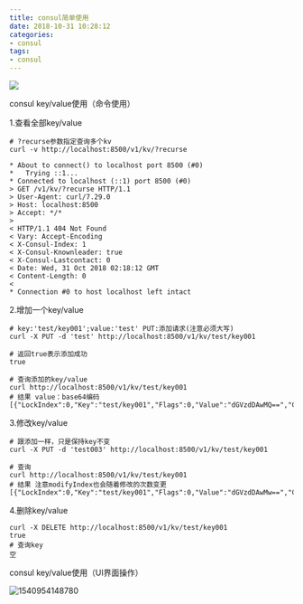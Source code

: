 ```yaml
---
title: consul简单使用
date: 2018-10-31 10:28:12
categories:
- consul
tags:
- consul
---
```


![](https://gitee.com/qianjiangtao/my-image/raw/master/blog/2018-11-1-14-19.jpg)

<!--more-->

consul key/value使用（命令使用）



1.查看全部key/value 

```shell
# ?recurse参数指定查询多个kv
curl -v http://localhost:8500/v1/kv/?recurse
```

```
* About to connect() to localhost port 8500 (#0)
*   Trying ::1...
* Connected to localhost (::1) port 8500 (#0)
> GET /v1/kv/?recurse HTTP/1.1
> User-Agent: curl/7.29.0
> Host: localhost:8500
> Accept: */*
> 
< HTTP/1.1 404 Not Found
< Vary: Accept-Encoding
< X-Consul-Index: 1
< X-Consul-Knownleader: true
< X-Consul-Lastcontact: 0
< Date: Wed, 31 Oct 2018 02:18:12 GMT
< Content-Length: 0
< 
* Connection #0 to host localhost left intact
```

2.增加一个key/value

```shell
# key:'test/key001';value:'test' PUT:添加请求(注意必须大写)
curl -X PUT -d 'test' http://localhost:8500/v1/kv/test/key001
```

```shell
# 返回true表示添加成功
true
```

```shell
# 查询添加的key/value
curl http://localhost:8500/v1/kv/test/key001
# 结果 value：base64编码
[{"LockIndex":0,"Key":"test/key001","Flags":0,"Value":"dGVzdDAwMQ==","CreateIndex":6601,"ModifyIndex":6622}]
```



3.修改key/value

```shell
# 跟添加一样，只是保持key不变
curl -X PUT -d 'test003' http://localhost:8500/v1/kv/test/key001
```

```shell
# 查询
curl http://localhost:8500/v1/kv/test/key001
# 结果 注意modifyIndex也会随着修改的次数变更
[{"LockIndex":0,"Key":"test/key001","Flags":0,"Value":"dGVzdDAwMw==","CreateIndex":6601,"ModifyIndex":6750}]
```



4.删除key/value

```shell
curl -X DELETE http://localhost:8500/v1/kv/test/key001
true
# 查询key
空
```



consul key/value使用（UI界面操作）



![1540954148780](https://gitee.com/qianjiangtao/my-image/raw/master/consul/1540954148780.png)